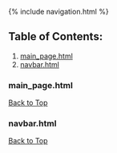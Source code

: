 {% include navigation.html %}

## Table of Contents:
1. [main_page.html](#main_pagehtml)
2. [navbar.html](#navbarhtml)

### main_page.html
[Back to Top](#table-of-contents)
<script src="https://emgithub.com/embed.js?target=https%3A%2F%2Fgithub.com%2FJakubPonulak%2F5_hackers%2Fblob%2Fmain%2Ftemplates%2Fmain_page.html&style=github&showBorder=on&showLineNumbers=on&fetchFromJsDelivr=on"></script>

### navbar.html
[Back to Top](#table-of-contents)
<script src="https://emgithub.com/embed.js?target=https%3A%2F%2Fgithub.com%2FJakubPonulak%2F5_hackers%2Fblob%2Fmain%2Ftemplates%2Flayouts%2Fnavbar.html&style=github&showBorder=on&showLineNumbers=on&fetchFromJsDelivr=on"></script>

